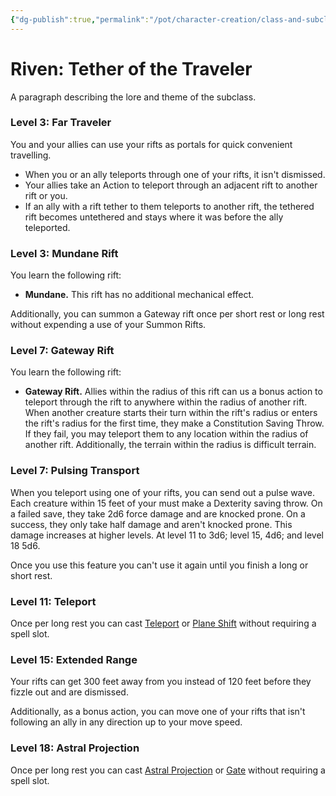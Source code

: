 ```yaml
---
{"dg-publish":true,"permalink":"/pot/character-creation/class-and-subclasses/riven/tp-riven-v1/","tags":["subclass","riven","character-creation"]}
---
```



# Riven: Tether of the Traveler

A paragraph describing the lore and theme of the subclass.

### Level 3: Far Traveler

You and your allies can use your rifts as portals for quick convenient travelling.
- When you or an ally teleports through one of your rifts, it isn't dismissed.
- Your allies take an Action to teleport through an adjacent rift to another rift or you.
- If an ally with a rift tether to them teleports to another rift, the tethered rift becomes untethered and stays where it was before the ally teleported.

### Level 3: Mundane Rift

You learn the following rift:
- **Mundane.** This rift has no additional mechanical effect.

Additionally, you can summon a Gateway rift once per short rest or long rest without expending a use of your Summon Rifts.

### Level 7: Gateway Rift

You learn the following rift:
- **Gateway Rift.** Allies within the radius of this rift can us a bonus action to teleport through the rift to anywhere within the radius of another rift. When another creature starts their turn within the rift's radius or enters the rift's radius for the first time, they make a Constitution Saving Throw. If they fail, you may teleport them to any location within the radius of another rift. Additionally, the terrain within the radius is difficult terrain.

### Level 7: Pulsing Transport

When you teleport using one of your rifts, you can send out a pulse wave. Each creature within 15 feet of your must make a Dexterity saving throw. On a failed save, they take 2d6 force damage and are knocked prone. On a success, they only take half damage and aren't knocked prone. This damage increases at higher levels. At level 11 to 3d6; level 15, 4d6; and level 18 5d6.

Once you use this feature you can't use it again until you finish a long or short rest.

### Level 11: Teleport

Once per long rest you can cast [Teleport](http://dnd2024.wikidot.com/spell:teleport) or [Plane Shift](http://dnd2024.wikidot.com/spell:plane-shift) without requiring a spell slot. 

### Level 15: Extended Range

Your rifts can get 300 feet away from you instead of 120 feet before they fizzle out and are dismissed.

Additionally, as a bonus action, you can move one of your rifts that isn't following an ally in any direction up to your move speed.

### Level 18: Astral Projection

Once per long rest you can cast [Astral Projection](http://dnd2024.wikidot.com/spell:astral-projection) or [Gate](http://dnd2024.wikidot.com/spell:gate) without requiring a spell slot. 


